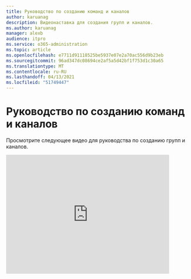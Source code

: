 ```yaml
---
title: Руководство по созданию команд и каналов
author: karuanag
description: Видеонаставка для создания групп и каналов.
ms.author: karuanag
manager: alexb
audience: itpro
ms.service: o365-administration
ms.topic: article
ms.openlocfilehash: e7711d91118525be5937e07e2a70ac556d9b23eb
ms.sourcegitcommit: 96ad347dc08694ce2af5a5d42bf1f753d1c30a65
ms.translationtype: MT
ms.contentlocale: ru-RU
ms.lasthandoff: 04/13/2021
ms.locfileid: "51749447"
---
```

# <a name="guidance-for-creating-teams-and-channels"></a>Руководство по созданию команд и каналов
Просмотрите следующее видео для руководства по созданию групп и каналов.
<iframe width="445" height="324" src="https://www.youtube.com/embed/hjJWtoaRJeE?rel=0" frameborder="0" allow="autoplay; encrypted-media" allowfullscreen></iframe>
